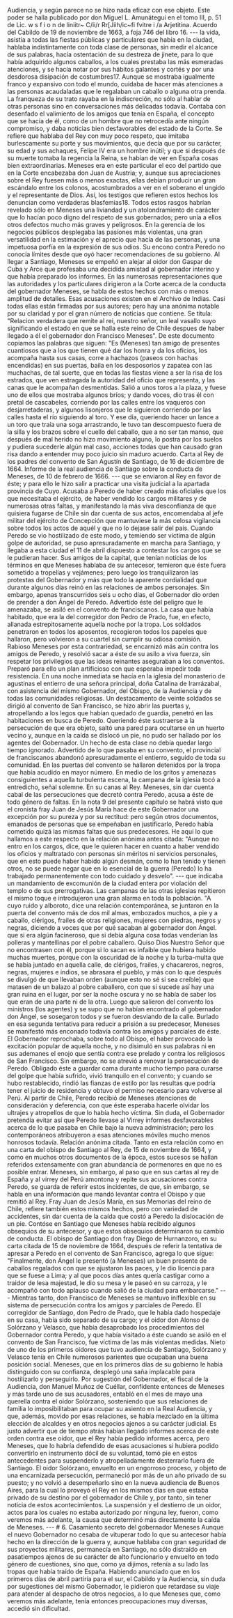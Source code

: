 Audiencia, y según parece no se hizo nada eficaz con ese objeto. Este poder se halla publicado por don Miguel L. Amunátegui en el tomo III, p. 51 de Lic. w s f i o n de liniitr~ C/ii/r Rr[Jiih/ic~fi fvitre i /a Arjetitina. Acuerdo del Cabildo de 19 de noviembre de 1663, a foja 746 del libro 16. --- la vida, asistía a todas las fiestas públicas y particulares que había en la ciudad, hablaba indistintamente con toda clase de personas, sin medir el alcance de sus palabras, hacía ostentación de su destreza de jinete, para lo que había adquirido algunos caballos, a los cuales prestaba las más esmeradas atenciones, y se hacía notar por sus hábitos galantes y cortés y por una desdorosa disipación de costumbres17. Aunque se mostraba igualmente franco y expansivo con todo el mundo, cuidaba de hacer más atenciones a las personas acaudaladas que le regalaban un caballo o alguna otra prenda. La franqueza de su trato rayaba en la indiscreción, no sólo al hablar de otras personas sino en conversaciones más delicadas todavía. Contaba con desenfado el valimiento de los amigos que tenía en España, el concepto que se hacía de él, como de un hombre que no retrocedía ante ningún compromiso, y daba noticias bien desfavorables del estado de la Corte. Se refiere que hablaba del Rey con muy poco respeto, que imitaba burlescamente su porte y sus movimientos, que decía que por su carácter, su edad y sus achaques, Felipe IV era un hombre inútil; y que si después de su muerte tomaba la regencia la Reina, se habían de ver en España cosas bien extraordinarias. Meneses era en este particular el eco del partido que en la Corte encabezaba don Juan de Austria; y, aunque sus apreciaciones sobre el Rey fuesen más o menos exactas, ellas debían producir un gran escándalo entre los colonos, acostumbrados a ver en el soberano el ungido y el representante de Dios. Así, los testigos que refieren estos hechos los denuncian como verdaderas blasfemias18. Todos estos rasgos habrían revelado sólo en Meneses una liviandad y un atolondramiento de carácter que lo hacían poco digno del respeto de sus gobernados; pero unía a ellos otros defectos mucho más graves y peligrosos. En la gerencia de los negocios públicos desplegaba las pasiones más violentas, una gran versatilidad en la estimación y el aprecio que hacía de las personas, y una impetuosa porfía en la expresión de sus odios. Su encono contra Peredo no conocía límites desde que oyó hacer recomendaciones de su gobierno. Al llegar a Santiago, Meneses se empeñó en alejar al oidor don Gaspar de Cuba y Arce que profesaba una decidida amistad al gobernador interino y que había preparado los informes. En las numerosas representaciones que las autoridades y los particulares dirigieron a la Corte acerca de la conducta del gobernador Meneses, se habla de estos hechos con más o menos amplitud de detalles. Esas acusaciones existen en el Archivo de Indias. Casi todas ellas están firmadas por sus autores; pero hay una anónima notable por su claridad y por el gran número de noticias que contiene. Se titula: "Relacion verdadera que remite al rei, nuestro señor, un leal vasallo suyo significando el estado en que se halla este reino de Chile despues de haber llegado a él el gobernador don Francisco Meneses". De este documento copiamos las palabras que siguen: "Es (Meneses) tan amigo de presentes cuantiosos que a los que tienen qué dar los honra y da los oficios, los acompaña hasta sus casas, corre a hachazos (paseos con hachas encendidas) en sus puertas, baila en los desposorios y zapatea con las muchachas, de tal suerte, que en todas las fiestas viene a ser la risa de los estrados, que ven estragada la autoridad del oficio que representa, y las canas que le acompañan desmentidas. Salió a unos toros a la plaza, y fuese uno de ellos que mostraba algunos bríos; y dando voces, dio tras él con pretal de cascabeles, corriendo por las calles entre los vaqueros con desjarretaderas, y algunos lisonjeros que le siguieron corriendo por las calles hasta el río siguiendo al toro. Y ese día, queriendo hacer un lance a un toro que traía una soga arrastrando, le tuvo tan descompuesto fuera de la silla y los brazos sobre el cuello del caballo, que a no ser tan manso, que después de mal herido no hizo movimiento alguno, lo postra por los suelos y pudiera sucederle algún mal caso, acciones todas que han causado gran risa dando a entender muy poco juicio sin maduro acuerdo. Carta al Rey de los padres del convento de San Agustín de Santiago, de 16 de diciembre de 1664. Informe de la real audiencia de Santiago sobre la conducta de Meneses, de 10 de febrero de 1666. --- que se enviaron al Rey en favor de éste; y para ello le hizo salir a practicar una visita judicial a la apartada provincia de Cuyo. Acusaba a Peredo de haber creado más oficiales que los que necesitaba el ejército, de haber vendido los cargos militares y de numerosas otras faltas, y manifestando la más viva desconfianza de que quisiera fugarse de Chile sin dar cuenta de sus actos, encomendaba al jefe militar del ejército de Concepción que mantuviese la más celosa vigilancia sobre todos los actos de aquél y que no lo dejase salir del país. Cuando Peredo se vio hostilizado de este modo, y temiendo ser víctima de algún golpe de autoridad, se puso apresuradamente en marcha para Santiago, y llegaba a esta ciudad el 11 de abril dispuesto a contestar los cargos que se le pudieran hacer. Sus amigos de la capital, que tenían noticias de los términos en que Meneses hablaba de su antecesor, temieron que éste fuera sometido a tropelías y vejámenes; pero luego los tranquilizaron las protestas del Gobernador y más que todo la aparente cordialidad que durante algunos días reinó en las relaciones de ambos personajes. Sin embargo, apenas transcurridos seis u ocho días, el Gobernador dio orden de prender a don Ángel de Peredo. Advertido éste del peligro que le amenazaba, se asiló en el convento de franciscanos. La casa que había habitado, que era la del corregidor don Pedro de Prado, fue, en efecto, allanada estrepitosamente aquella noche por la tropa. Los soldados penetraron en todos los aposentos, recogieron todos los papeles que hallaron, pero volvieron a su cuartel sin cumplir su odiosa comisión. Rabioso Meneses por esta contrariedad, se encarnizó más aún contra los amigos de Peredo, y resolvió sacar a éste de su asilo a viva fuerza, sin respetar los privilegios que las ideas reinantes aseguraban a los conventos. Preparó para ello un plan artificioso con que esperaba impedir toda resistencia. En una noche inmediata se hacía en la iglesia del monasterio de agustinas el entierro de una señora principal, doña Catalina de Irarrázabal, con asistencia del mismo Gobernador, del Obispo, de la Audiencia y de todas las comunidades religiosas. Un destacamento de veinte soldados se dirigió al convento de San Francisco, se hizo abrir las puertas y, atropellando a los legos que habían quedado de guardia, penetró en las habitaciones en busca de Peredo. Queriendo éste sustraerse a la persecución de que era objeto, saltó una pared para ocultarse en un huerto vecino y, aunque en la caída se dislocó un pie, no pudo ser hallado por los agentes del Gobernador. Un hecho de esta clase no debía quedar largo tiempo ignorado. Advertido de lo que pasaba en su convento, el provincial de franciscanos abandonó apresuradamente el entierro, seguido de toda su comunidad. En las puertas del convento se hallaron detenidos por la tropa que había acudido en mayor número. En medio de los gritos y amenazas consiguientes a aquella turbulenta escena, la campana de la iglesia tocó a entredicho, señal solemne. En su canas al Rey. Meneses, sin dar cuenta cabal de las persecuciones que decretó contra Peredo, acusa a éste de todo género de faltas. En la nota 9 del presente capítulo se habrá visto que el cronista fray Juan de Jesús María hace de este Gobernador una excepción por su pureza y por su rectitud: pero según otros documentos, emanados de personas que se empeñaban en justificarlo, Peredo había cometido quizá las mismas faltas que sus predecesores. He aquí lo que hallamos a este respecto en la relación anónima antes citada: "Aunque no entro en los cargos, dice, que le quieren hacer en cuanto a haber vendido los oficios y maltratado con personas sin méritos ni servicios personales, que en esto puede haber habido algún desmán, como lo han tenido y tienen otros, no se puede negar que en lo esencial de la guerra (Peredo) lo ha trabajado permanentemente con todo cuidado y desvelo". --- que indicaba un mandamiento de excomunión de la ciudad entera por violación del templo o de sus prerrogativas. Las campanas de las otras iglesias repitieron el mismo toque e introdujeron una gran alarma en toda la población. "A cuyo ruido y alboroto, dice una relación contemporánea, se juntaron en la puerta del convento más de dos mil almas, embozados muchos, a pie y a caballo, clérigos, frailes de otras religiones, mujeres con piedras, negros y negras, diciendo a voces que por qué sacaban al gobernador don Ángel. que si era algún facineroso, que si debía alguna cosa todas venderían las polleras y mantellinas por el pobre caballero. Quiso Dios Nuestro Señor que no encontrasen con él, porque si lo sacan es infaible que hubiera habido muchas muertes, porque con la oscuridad de la noche y la turba-multa que se había juntado en aquella calle, de clérigos, frailes, y chacareros, negros, negras, mujeres e indios, se abrasara el pueblo, y más con lo que después se divulgó de que llevaban orden (aunque esto no sé si sea creíble) que matasen de un balazo al pobre caballero, con que si sucede así hay una gran ruina en el lugar, por ser la noche oscura y no se había de saber los que eran de una parte ni de la otra. Luego que salieron del convento los ministros (los agentes) y se supo que no habían encontrado al gobernador don Ángel, se sosegaron todos y se fueron desviando de la calle. Burlado en esa segunda tentativa para reducir a prisión a su predecesor, Meneses se manifestó más enconado todavía contra los amigos y parciales de éste. El Gobernador reprochaba, sobre todo al Obispo, el haber provocado la excitación popular de aquella noche, y no disimuló en sus palabras ni en sus ademanes el enojo que sentía contra ese prelado y contra los religiosos de San Francisco. Sin embargo, no se atrevió a renovar la persecución de Peredo. Obligado éste a guardar cama durante mucho tiempo para curarse del golpe que había sufrido, vivió tranquilo en el convento; y cuando se hubo restablecido, rindió las fianzas de estilo por las resultas que podría tener el juicio de residencia y obtuvo el permiso necesario para volverse al Perú. Al partir de Chile, Peredo recibió de Meneses atenciones de consideración y deferencia, con que éste esperaba hacerle olvidar los ultrajes y atropellos de que lo había hecho víctima. Sin duda, el Gobernador pretendía evitar así que Peredo llevase al Virrey informes desfavorables acerca de lo que pasaba en Chile bajo la nueva administración; pero los contemporáneos atribuyeron a esas atenciones móviles mucho menos honrosos todavía. Relación anónima citada. Tanto en esta relación como en una carta del obispo de Santiago al Rey, de 15 de noviembre de 1664, y como en muchos otros documentos de la época, estos sucesos se hallan referidos extensamente con gran abundancia de pormenores en que no es posible entrar. Meneses, sin embargo, al paso que en sus cartas al rey de España y al virrey del Perú amontona y repite sus acusaciones contra Peredo, se guarda de referir estos incidentes, de que, sin embargo, se habla en una información que mandó levantar contra el Obispo y que remitió al Rey. Fray Juan de Jesús María, en sus Memorias del reino de Chile, refiere también estos mismos hechos, pero con variedad de accidentes, sin dar cuenta de la caída que costó a Peredo la dislocación de un pie. Contóse en Santiago que Meneses había recibido algunos obsequios de su antecesor, y que estos obsequios determinaron su cambio de conducta. El obispo de Santiago don fray Diego de Hurnanzoro, en su carta citada de 15 de noviembre de 1664, después de referir la tentativa de apresar a Peredo en el convento de San Francisco, agrega lo que sigue: "Finalmente, don Ángel le presentó (a Meneses) un buen presente de caballos regalados con que se ajustaron las paces, y le dio licencia para que se fuese a Lima; y al que pocos días antes quería castigar como a traidor de lesa majestad, le dio su mesa y le paseó en su carroza, y le acompañó con todo aplauso cuando salió de la ciudad para embarcarse." --- Mientras tanto, don Francisco de Meneses se mantuvo iníflexible en su sistema de persecución contra los amigos y parciales de Peredo. El corregidor de Santiago, don Pedro de Prado, que le había dado hospedaje en su casa, había sido separado de su cargo; y el oidor don Alonso de Solórzano y Velasco, que había desaprobado los procedimientos del Gobernador contra Peredo, y que había visitado a éste cuando se asiló en el convento de San Francisco, fue víctima de las más violentas medidas. Nieto de uno de los primeros oidores que tuvo audiencia de Santiago, Solórzano y Velasco tenía en Chile numerosos parientes que ocupaban una buena posición social. Meneses, que en los primeros días de su gobierno le había distinguido con su confianza, desplegó una saña implacable para hostilizarlo y perseguirlo. Por sugestión del Gobernador, el fiscal de la Audiencia, don Manuel Muñoz de Cuéllar, confidente entonces de Meneses y más tarde uno de sus acusadores, entabló en el mes de mayo una querella contra el oidor Solórzano, sosteniendo que sus relaciones de familia lo imposibilitaban para ocupar su asiento en la Real Audiencia, y que, además, movido por esas relaciones, se había mezclado en la última elección de alcaldes y en otros negocios ajenos a su carácter judicial. Es justo advertir que de tiempo atrás habían llegado informes acerca de este orden contra ese oidor, que el Rey había pedido informes acerca, pero Meneses, que lo habría defendido de esas acusaciones si hubiera podido convertirlo en instrumento dócil de su voluntad, tomó pie en estos antecedentes para suspenderlo y atropelladamente desterrarlo fuera de Santiago. El oidor Solórzano, envuelto en un engorroso proceso, y objeto de una encarnizada persecución, permaneció por más de un año privado de su puesto; y no volvió a desempeñarlo sino en la nueva audiencia de Buenos Aires, para la cual lo proveyó el Rey en los mismos días en que estaba privado de su destino por el gobernador de Chile y, por tanto, sin tener noticia de estos acontecimientos. La suspensión y el destierro de un oidor, actos para los cuales no estaba autorizado por ninguna ley, fueron, como veremos más adelante, la causa que determinó más directamente la caída de Meneses. --- # 6. Casamiento secreto del gobernador Meneses Aunque el nuevo Gobernador no cesaba de vituperar todo lo que su antecesor había hecho en la dirección de la guerra y, aunque hablaba con gran seguridad de sus proyectos militares, permanecía en Santiago, no sólo distraído en pasatiempos ajenos de su carácter de alto funcionario y envuelto en todo género de cuestiones, sino que, como ya dijimos, retenía a su lado las tropas que había traído de España. Habiendo anunciado que en los primeros días de abril partiría para el sur, el Cabildo y la Audiencia, sin duda por sugestiones del mismo Gobernador, le pidieron que retardase su viaje para atender al despacho de otros negocios, a lo que Meneses que, como veremos más adelante, tenía entonces preocupaciones muy diversas, accedió sin dificultad.
